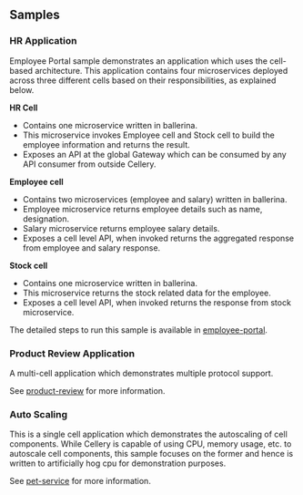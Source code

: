 ## Samples
### HR Application
Employee Portal sample demonstrates an application which uses the cell-based architecture. This application contains 
four microservices deployed across three different cells based on their responsibilities, as explained below.

**HR Cell**  
- Contains one microservice written in ballerina.
- This microservice invokes Employee cell and Stock cell to build the employee information and returns the result.
- Exposes an API at the global Gateway which can be consumed by any API consumer from outside Cellery.

**Employee cell**  
- Contains two microservices (employee and salary) written in ballerina.
- Employee microservice returns employee details such as name, designation.
- Salary microservice returns employee salary details.
- Exposes a cell level API, when invoked returns the aggregated response from employee and salary response.

**Stock cell**  
- Contains one microservice written in ballerina.
- This microservice returns the stock related data for the employee.
- Exposes a cell level API, when invoked returns the response from stock microservice.

The detailed steps to run this sample is available in [employee-portal](samples/employee-portal/README.md).

### Product Review Application
A multi-cell application which demonstrates multiple protocol support. 

See [product-review](samples/product-review/README.md) for more information.

### Auto Scaling
This is a single cell application which demonstrates the autoscaling of cell components. 
While Cellery is capable of using CPU, memory usage, etc. to autoscale cell components, 
this sample focuses on the former and hence is written to artificially hog cpu for demonstration purposes. 

See [pet-service](samples/pet-service/README.md) for more information.


